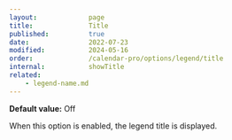 ```yaml
---
layout:             page
title:              Title
published:          true
date:               2022-07-23
modified:           2024-05-16
order:              /calendar-pro/options/legend/title
internal:           showTitle
related:
    - legend-name.md
---
```

**Default value:** Off

When this option is enabled, the legend title is displayed.
